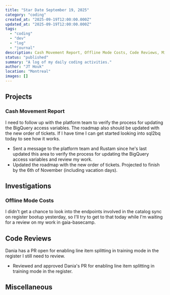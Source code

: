 ```yaml
---
title: "Star Date September 19, 2025"
category: "coding"
created_at: "2025-09-19T12:00:00.000Z"
updated_at: "2025-09-19T12:00:00.000Z"
tags:
  - "coding"
  - "dev"
  - "log"
  - "journal"
description: Cash Movement Report, Offline Mode Costs, Code Reviews, Miscellaneous
status: "published"
summary: "A log of my daily coding activities."
author: "JT Houk"
location: "Montreal"
images: []
---
```


## Projects

### Cash Movement Report

I need to follow up with the platform team to verify the process for updating the BigQuery access variables.
The roadmap also should be updated with the new order of tickets.
If I have time I can get started looking into sql2bq today to see how it works.

- Sent a message to the platform team and Rustam since he's last updated this area to verify the process for updating the BigQuery access variables and review my work.
- Updated the roadmap with the new order of tickets. Projected to finish by the 6th of November (including vacation days).

## Investigations

### Offline Mode Costs

I didn't get a chance to look into the endpoints involved in the catalog sync on register bootup yesterday,
so I'll try to get to that today while I'm waiting for a review on my work in gaia-basecamp.

## Code Reviews

Dania has a PR open for enabling line item splitting in training mode in the register I still need to review.

- Reviewed and approved Dania's PR for enabling line item splitting in training mode in the register.

## Miscellaneous

